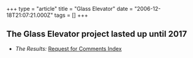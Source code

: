 +++
type = "article"
title = "Glass Elevator"
date = "2006-12-18T21:07:21.000Z"
tags = []
+++

## The Glass Elevator project lasted up until 2017

- *The Results:* [Request for Comments Index](rfc/)
